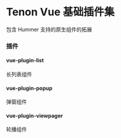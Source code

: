 # Tenon Vue 基础插件集
包含 Hummer 支持的原生组件的拓展

### 插件
#### vue-plugin-list
长列表组件
#### vue-plugin-popup
弹窗组件
#### vue-plugin-viewpager
轮播组件